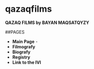# qazaqfilms

**QAZAQ FILMS by BAYAN MAQSATQYZY**

##PAGES

- **Main Page** - 
- **Filmografy**
- **Biografy**
- **Registry**
- **Link to the IVI**
  
